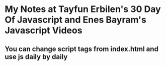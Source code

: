 # My Notes at Tayfun Erbilen's 30 Day Of Javascript and Enes Bayram's Javascript Videos
## You can change script tags from index.html and use js daily by daily
